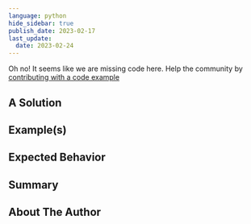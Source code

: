 ```yaml
---
language: python
hide_sidebar: true
publish_date: 2023-02-17
last_update:
  date: 2023-02-24
---
```


Oh no! It seems like we are missing code here.
Help the community by [contributing with a code example](https://github.com/saucelabs/elemental-next/blob/main/CONTRIBUTING.md)

## A Solution

<!-- Write your solution which can be 1-2 paragraphs, a bulleted list or a combination of both -->

## Example(s)

<!-- Show your example solution in any of the following : paragraphs, a bulleted list, ordered and unordered lists and include images, code snippets -->

## Expected Behavior

<!-- Write your expected behavior of the solutions provided as 1-2 paragraphs, a bulleted list or a combination of both -->

## Summary

<!-- Write a summary of the key points listed above and conclude the tip. This should be 3-4 sentences. -->

## About The Author

<!-- Write a short bio, 2-3 sentences and include any links to contact you (LinkedIn, Twitter, website, etc) -->

<!-- ![Author Name profile picture](/img/authors/<author-img> 'a title') -->
